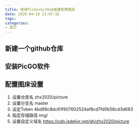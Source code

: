 ```yaml
---
title: 使用PicGo+GitHub搭建免费图床
date: 2020-04-18 23:07:16
tags:
categories:
- 其它
---
```


## 新建一个github仓库

## 安装PicGO软件

## 配置图床设置

1. 设置仓库名 zhx2020/picture
2. 设置分支名 master
3. 设定Token 4bd99c8dc61f907602524af8cd7fd0b56cd3d683
4. 指定存储路径 img/
5. 设置自定义域名 https://cdn.jsdelivr.net/gh/zhx2020/picture
